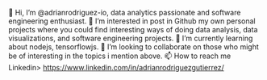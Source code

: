 👋 Hi, I’m @adrianrodriguez-io, data analytics passionate and software engineering enthusiast.
👀 I’m interested in post in Github my own personal projects where you could find interesting ways of doing data analysis, data visualizations, and software engineering projects. 
🌱 I’m currently learning about nodejs, tensorflowjs. 
💞️ I’m looking to collaborate on those who might be of interesting in the topics i mention above. 
📫 How to reach me
  Linkedin> https://www.linkedin.com/in/adrianrodriguezgutierrez/

<!---
adrianrodriguez-io/adrianrodriguez-io is a ✨ special ✨ repository because its `README.md` (this file) appears on your GitHub profile.
You can click the Preview link to take a look at your changes.
--->
